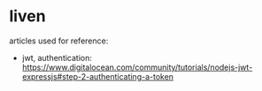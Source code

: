 # liven
articles used for reference:
- jwt, authentication: https://www.digitalocean.com/community/tutorials/nodejs-jwt-expressjs#step-2-authenticating-a-token
